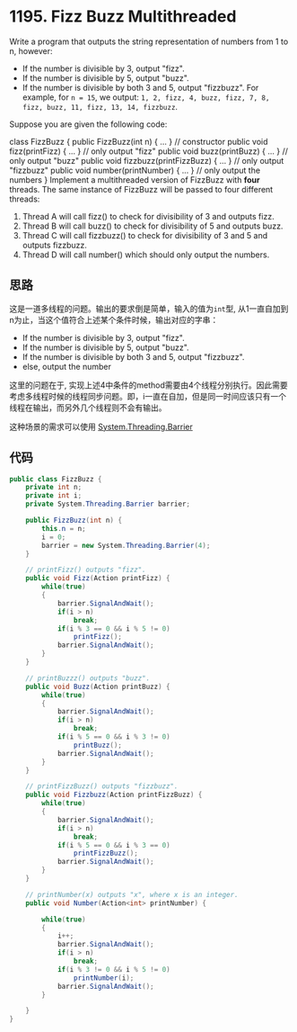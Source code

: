 # 1195. Fizz Buzz Multithreaded

Write a program that outputs the string representation of numbers from 1 to n, however:

* If the number is divisible by 3, output "fizz".
* If the number is divisible by 5, output "buzz".
* If the number is divisible by both 3 and 5, output "fizzbuzz".
For example, for `n = 15`, we output: `1, 2, fizz, 4, buzz, fizz, 7, 8, fizz, buzz, 11, fizz, 13, 14, fizzbuzz`.

Suppose you are given the following code:

class FizzBuzz {
  public FizzBuzz(int n) { ... }               // constructor
  public void fizz(printFizz) { ... }          // only output "fizz"
  public void buzz(printBuzz) { ... }          // only output "buzz"
  public void fizzbuzz(printFizzBuzz) { ... }  // only output "fizzbuzz"
  public void number(printNumber) { ... }      // only output the numbers
}
Implement a multithreaded version of FizzBuzz with **four** threads. The same instance of FizzBuzz will be passed to four different threads:

1. Thread A will call fizz() to check for divisibility of 3 and outputs fizz.
1. Thread B will call buzz() to check for divisibility of 5 and outputs buzz.
1. Thread C will call fizzbuzz() to check for divisibility of 3 and 5 and outputs fizzbuzz.
1. Thread D will call number() which should only output the numbers.

## 思路

这是一道多线程的问题。输出的要求倒是简单，输入的值为`int`型, 从1一直自加到n为止，当这个值符合上述某个条件时候，输出对应的字串：

* If the number is divisible by 3, output "fizz".
* If the number is divisible by 5, output "buzz".
* If the number is divisible by both 3 and 5, output "fizzbuzz".
* else, output the number

这里的问题在于, 实现上述4中条件的method需要由4个线程分别执行。因此需要考虑多线程时候的线程同步问题。即，i一直在自加，但是同一时间应该只有一个线程在输出，而另外几个线程则不会有输出。

这种场景的需求可以使用 [System.Threading.Barrier](https://docs.microsoft.com/en-us/dotnet/api/system.threading.barrier?view=netframework-4.8)

## 代码

```csharp
public class FizzBuzz {
    private int n;
    private int i;
    private System.Threading.Barrier barrier;

    public FizzBuzz(int n) {
        this.n = n;
        i = 0;
        barrier = new System.Threading.Barrier(4);
    }

    // printFizz() outputs "fizz".
    public void Fizz(Action printFizz) {
        while(true)
        {
            barrier.SignalAndWait();
            if(i > n)
                break;
            if(i % 3 == 0 && i % 5 != 0)
                printFizz();
            barrier.SignalAndWait();
        }
    }

    // printBuzzz() outputs "buzz".
    public void Buzz(Action printBuzz) {
        while(true)
        {
            barrier.SignalAndWait();
            if(i > n)
                break;
            if(i % 5 == 0 && i % 3 != 0)
                printBuzz();
            barrier.SignalAndWait();
        }
    }

    // printFizzBuzz() outputs "fizzbuzz".
    public void Fizzbuzz(Action printFizzBuzz) {
        while(true)
        {
            barrier.SignalAndWait();
            if(i > n)
                break;
            if(i % 5 == 0 && i % 3 == 0)
                printFizzBuzz();
            barrier.SignalAndWait();
        }
    }

    // printNumber(x) outputs "x", where x is an integer.
    public void Number(Action<int> printNumber) {

        while(true)
        {
            i++;
            barrier.SignalAndWait();
            if(i > n)
                break;
            if(i % 3 != 0 && i % 5 != 0)
                printNumber(i);
            barrier.SignalAndWait();
        }

    }
}
```

